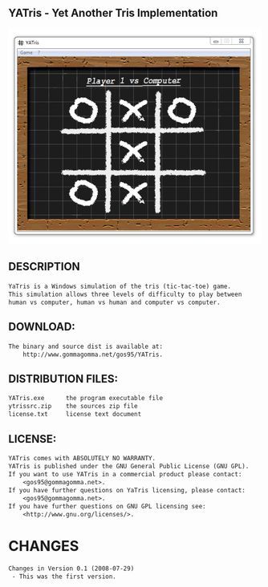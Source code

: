 YATris - Yet Another Tris Implementation
----------------------------------------

![YATris.png](YATris.png)


## DESCRIPTION

    YaTris is a Windows simulation of the tris (tic-tac-toe) game.
	This simulation allows three levels of difficulty to play between
	human vs computer, human vs human and computer vs computer.


## DOWNLOAD:

    The binary and source dist is available at:
	    http://www.gommagomma.net/gos95/YATris.


## DISTRIBUTION FILES:

    YATris.exe      the program executable file
    ytrissrc.zip    the sources zip file
    license.txt     license text document


## LICENSE:

    YATris comes with ABSOLUTELY NO WARRANTY.
    YATris is published under the GNU General Public License (GNU GPL).
    If you want to use YATris in a commercial product please contact:
	    <gos95@gommagomma.net>.
    If you have further questions on YaTris licensing, please contact:
	    <gos95@gommagomma.net>.
    If you have further questions on GNU GPL licensing see:
	    <http://www.gnu.org/licenses/>.


# CHANGES

    Changes in Version 0.1 (2008-07-29)
     - This was the first version.
